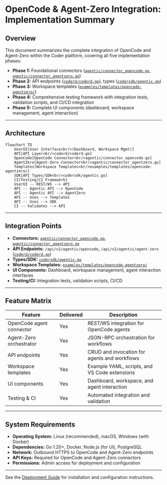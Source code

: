 # OpenCode & Agent-Zero Integration: Implementation Summary

## Overview

This document summarizes the complete integration of OpenCode and Agent-Zero within the Coder platform, covering all five implementation phases:

- **Phase 1:** Foundational connectors ([`agentic/connector_opencode.go`](agentic/connector_opencode.go), [`agentic/connector_agentzero.go`](agentic/connector_agentzero.go))
- **Phase 2:** API endpoints ([`coderd/coderd.go`](coderd/coderd.go)), types ([`codersdk/agentic.go`](codersdk/agentic.go))
- **Phase 3:** Workspace templates ([`examples/templates/opencode-agentzero/`](examples/templates/opencode-agentzero/))
- **Phase 4:** Comprehensive testing framework with integration tests, validation scripts, and CI/CD integration
- **Phase 5:** Complete UI components (dashboard, workspace management, agent interaction)

---

## Architecture

```mermaid
flowchart TD
    UserUI[User Interface<br/>(Dashboard, Workspace Mgmt)]
    API[API Layer<br/>coderd/coderd.go]
    OpenCode[OpenCode Connector<br/>agentic/connector_opencode.go]
    AgentZero[Agent-Zero Connector<br/>agentic/connector_agentzero.go]
    Templates[Workspace Templates<br/>examples/templates/opencode-agentzero/]
    SDK[API Types/SDK<br/>codersdk/agentic.go]
    CI[Testing/CI Framework]
    UserUI -- REST/WS --> API
    API -- Agentic API --> OpenCode
    API -- Agentic API --> AgentZero
    API -- Uses --> Templates
    API -- Uses --> SDK
    CI -- Validates --> API
```

---

## Integration Points

- **Connectors:** [`agentic/connector_opencode.go`](agentic/connector_opencode.go), [`agentic/connector_agentzero.go`](agentic/connector_agentzero.go)
- **API Endpoints:** `/api/v2/agentic/opencode`, `/api/v2/agentic/agent-zero` ([`coderd/coderd.go`](coderd/coderd.go))
- **Types/SDK:** [`codersdk/agentic.go`](codersdk/agentic.go)
- **Workspace Templates:** [`examples/templates/opencode-agentzero/`](examples/templates/opencode-agentzero/)
- **UI Components:** Dashboard, workspace management, agent interaction interfaces
- **Testing/CI:** Integration tests, validation scripts, CI/CD

---

## Feature Matrix

| Feature                        | Delivered | Description                                      |
|--------------------------------|-----------|--------------------------------------------------|
| OpenCode agent connector       | Yes       | REST/WS integration for OpenCode agents          |
| Agent-Zero orchestrator        | Yes       | JSON-RPC orchestration for workflows             |
| API endpoints                  | Yes       | CRUD and invocation for agents and workflows     |
| Workspace templates            | Yes       | Example YAML, scripts, and VS Code extensions    |
| UI components                  | Yes       | Dashboard, workspace, and agent interaction      |
| Testing & CI                   | Yes       | Automated integration and validation             |

---

## System Requirements

- **Operating System:** Linux (recommended), macOS, Windows (with Docker)
- **Dependencies:** Go 1.20+, Docker, Node.js (for UI), PostgreSQL
- **Network:** Outbound HTTPS to OpenCode and Agent-Zero endpoints
- **API Keys:** Required for OpenCode and Agent-Zero connectors
- **Permissions:** Admin access for deployment and configuration

---

See the [Deployment Guide](deployment.md) for installation and configuration instructions.

